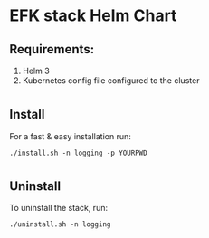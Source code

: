 # EFK stack Helm Chart

## Requirements:
 1. Helm 3
 2. Kubernetes config file configured to the cluster
#
## Install
For a fast & easy installation run:

`./install.sh -n logging -p YOURPWD`
#
## Uninstall

To uninstall the stack, run:

`./uninstall.sh -n logging`
